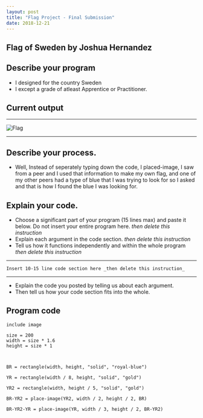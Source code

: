 ```yaml
---
layout: post
title: "Flag Project - Final Submission"
date: 2018-12-21
---
```


## Flag of Sweden by Joshua Hernandez

## Describe your program

-   I designed for the country Sweden
-   I except a grade of atleast Apprentice or Practitioner.

## Current output

* * *
![Flag](/images/swedish-flag.png)
* * *

## Describe your process.

 -  Well, Instead of seperately typing down the code, I placed-image, I saw from a peer and I used that information to make my own flag, and one of my other peers had a type of blue that I was trying to look for so I asked and that is how I found the blue I was looking for.
 
## Explain your code.

-   Choose a significant part of your program (15 lines max) and paste it below. Do not insert your entire program here. _then delete this instruction_
-   Explain each argument in the code section. _then delete this instruction_
-   Tell us how it functions independently and within the whole program _then delete this instruction_

* * *

```
Insert 10-15 line code section here _then delete this instruction_
```

* * *

-   Explain the code you posted by telling us about each argument.
-   Then tell us how your code section fits into the whole.


## Program code

```
include image

size = 200
width = size * 1.6
height = size * 1



BR = rectangle(width, height, "solid", "royal-blue")

YR = rectangle(width / 8, height, "solid", "gold") 

YR2 = rectangle(width, height / 5, "solid", "gold")

BR-YR2 = place-image(YR2, width / 2, height / 2, BR)

BR-YR2-YR = place-image(YR, width / 3, height / 2, BR-YR2)
```
